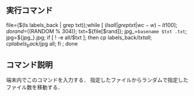 ## 実行コマンド
file=($(ls labels_back | grep txt));while [ $(ls all | grep txt | wc -w) -lt 100 ]; do rand=$((RANDOM % 304)); txt=${file[$rand]}; jpg_=`basename $txt .txt`; jpg=${jpg_}.jpg; if [ ! -e all/$txt ]; then cp labels_back/$txt all; cp labels_back/$jpg all; fi ; done

## コマンド説明
端末内でこのコマンドを入力する．
指定したファイルからランダムで指定したファイル数を移動する．
